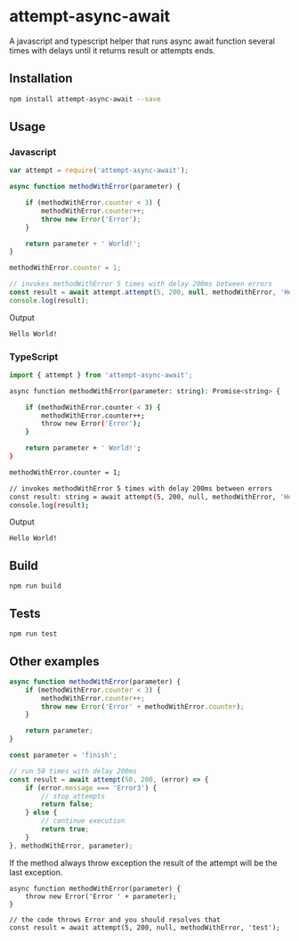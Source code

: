 # attempt-async-await
A javascript and typescript helper that runs async await function several times with delays until it returns result or attempts ends.

## Installation 
```sh
npm install attempt-async-await --save
```
## Usage
### Javascript
```javascript
var attempt = require('attempt-async-await');
```

```js
async function methodWithError(parameter) {

    if (methodWithError.counter < 3) {
        methodWithError.counter++;
        throw new Error('Error');
    }

    return parameter + ' World!';
}

methodWithError.counter = 1;

// invokes methodWithError 5 times with delay 200ms between errors
const result = await attempt.attempt(5, 200, null, methodWithError, 'Hello');
console.log(result);
```

Output
```sh
Hello World!
```

### TypeScript
```typescript
import { attempt } from 'attempt-async-await';
```
```sh
async function methodWithError(parameter: string): Promise<string> {

    if (methodWithError.counter < 3) {
        methodWithError.counter++;
        throw new Error('Error');
    }

    return parameter + ' World!';
}

methodWithError.counter = 1;

// invokes methodWithError 5 times with delay 200ms between errors
const result: string = await attempt(5, 200, null, methodWithError, 'Hello');
console.log(result);
```
Output
```
Hello World!
```

## Build
```
npm run build
```

## Tests
```
npm run test
```

## Other examples

```js
async function methodWithError(parameter) {
    if (methodWithError.counter < 3) {
        methodWithError.counter++;
        throw new Error('Error' + methodWithError.counter);
    }

    return parameter;
}

const parameter = 'finish';

// run 50 times with delay 200ms
const result = await attempt(50, 200, (error) => {
    if (error.message === 'Error3') {
        // stop attempts
        return false;
    } else {
        // continue execution
        return true;
    }
}, methodWithError, parameter);
```

If the method always throw exception the result of the attempt will be the last exception.

```
async function methodWithError(parameter) {
    throw new Error('Error ' + parameter);
}

// the code throws Error and you should resolves that
const result = await attempt(5, 200, null, methodWithError, 'test');
```